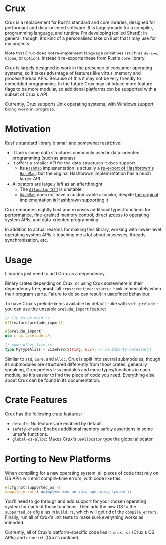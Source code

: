 # Crux

Crux is a replacement for Rust's standard and core libraries, designed for performant and data-oriented software. It is largely made for a compiler, programming language, and runtime I'm developing (called Shard); in general, though, it's kind of a personalised take on Rust that I may use for my projects.

Note that Crux does not re-implement language primitives (such as `derive`, `Clone`, or `Option`). Instead it re-exports these from Rust's `core` library.

Crux is largely designed to work in the presence of consumer operating systems, so it takes advantage of features like virtual memory and process/thread APIs. Because of this it may not be very friendly to embedded programming. In the future Crux may introduce more feature flags to be more modular, so additional platforms can be supported with a subset of Crux's API.

Currently, Crux supports Unix operating systems, with Windows support being work-in-progress.



# Motivation

Rust's standard library is small and somewhat restrictive:
- It lacks some data structures commonly used in data-oriented programming (such as arenas)
- It offers a smaller API for the data structures it does support
	- Its [`HashMap`](https://doc.rust-lang.org/stable/std/collections/struct.HashMap.html) implementation is actually a [re-export of Hashbrown's `HashMap`](https://doc.rust-lang.org/stable/src/std/collections/hash/map.rs.html#4); but the original Hashbrown implementation has a much larger API
- Allocators are largely left as an afterthought
	- The [`Allocator` trait](https://doc.rust-lang.org/stable/std/alloc/trait.Allocator.html) is unstable
	- [`HashMap`](https://doc.rust-lang.org/stable/std/collections/struct.HashMap.html) does not have a customizable allocator, despite [the original implementation in Hashbrown supporting it](https://docs.rs/hashbrown/latest/hashbrown/struct.HashMap.html)

Crux embraces nightly Rust and exposes additional types/functions for performance, fine-grained memory control, direct access to operating system APIs, and data-oriented programming.

In addition to actual reasons for making this library, working with lower-level operating system APIs is teaching me a lot about processes, threads, synchronization, etc.



# Usage

Libraries just need to add Crux as a dependency.

Binary crates depending on Crux, or using Crux somewhere in their dependency tree, **must** call `crux::runtime::startup_hook` immediately when their program starts. Failure to do so can result in undefined behaviour.

To have Crux's prelude items available by default - like with `std::prelude` - you can use the unstable `prelude_import` feature:
```rs
// lib.rs or main.rs
#![feature(prelude_import)]

#[prelude_import]
use crux::prelude::*;

// some_other_file.rs
type MyTypeAlias = SizedVec<String, u32>; // no imports necessary!
```

Similar to `std`, `core`, and `alloc`, Crux is split into several submodules, though its submodules are structured differently from those crates; generally speaking, Crux prefers less modules and more types/functions in each module, so it's easier to find the piece of code you need. Everything else about Crux can be found in its documentation.



# Crate Features

Crux has the following crate features:
- `default`: No features are enabled by default.
- `safety-checks`: Enables additional memory safety assertions in some unsafe functions.
- `global-os-alloc`: Makes Crux's `OsAllocator` type the global allocator.



# Porting to New Platforms

When compiling for a new operating system, all pieces of code that rely on OS APIs will emit compile-time errors, with code like this:

```rs
#[cfg(not(supported_os))]
compile_error!("unimplemented on this operating system");
```

You'll need to go through and add support for your chosen operating system for each of those functions. Then add the new OS to the `supported_os` cfg alias in `build.rs`, which will get rid of the `compile_error`s. Finally, run all of Crux's unit tests to make sure everything works as intended.

Currently, all of Crux's platform-specific code lies in `crux::os` (Crux's OS APIs) and `crux::rt` (Crux's runtime).
